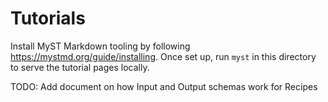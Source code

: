 # Tutorials

Install MyST Markdown tooling by following https://mystmd.org/guide/installing. Once set up, run `myst` in this directory to serve the tutorial pages locally.

TODO: Add document on how Input and Output schemas work for Recipes
